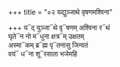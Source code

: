 +++
title = "०२ यद्युञ्जाथे वृषणमश्विना"

+++
य᳓द् युञ्जा᳓थे वृ᳓षणम् अश्विना र᳓थं  
घृते᳓न नो म᳓धुना क्षत्र᳓म् उक्षतम्  
अस्मा᳓कम् ब्र᳓ह्म पृ᳓तनासु जिन्वतं  
वयं᳓ ध᳓ना शू᳓रसाता भजेमहि
